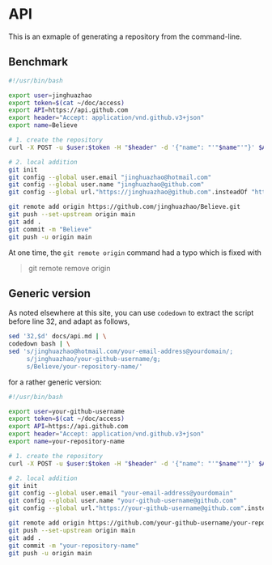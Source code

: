 # API

This is an exmaple of generating a repository from the command-line.

## Benchmark

```bash
#!/usr/bin/bash

export user=jinghuazhao
export token=$(cat ~/doc/access)
export API=https://api.github.com
export header="Accept: application/vnd.github.v3+json"
export name=Believe

# 1. create the repository
curl -X POST -u $user:$token -H "$header" -d '{"name": "'"$name"'"}' $API/user/repos

# 2. local addition
git init
git config --global user.email "jinghuazhao@hotmail.com"
git config --global user.name "jinghuazhao@github.com"
git config --global url."https://jinghuazhao@github.com".insteadOf "https://github.com"

git remote add origin https://github.com/jinghuazhao/Believe.git
git push --set-upstream origin main
git add .
git commit -m "Believe"
git push -u origin main
```

At one time, the `git remote origin` command had a typo which is fixed with 

> git remote remove origin

## Generic version

As noted elsewhere at this site, you can use `codedown` to extract the script before line 32, and adapt as follows,

```bash
sed '32,$d' docs/api.md | \
codedown bash | \
sed 's/jinghuazhao@hotmail.com/your-email-address@yourdomain/;
     s/jinghuazhao/your-github-username/g;
     s/Believe/your-repository-name/'
```

for a rather generic version:

```bash
#!/usr/bin/bash

export user=your-github-username
export token=$(cat ~/doc/access)
export API=https://api.github.com
export header="Accept: application/vnd.github.v3+json"
export name=your-repository-name

# 1. create the repository
curl -X POST -u $user:$token -H "$header" -d '{"name": "'"$name"'"}' $API/user/repos

# 2. local addition
git init
git config --global user.email "your-email-address@yourdomain"
git config --global user.name "your-github-username@github.com"
git config --global url."https://your-github-username@github.com".insteadOf "https://github.com"

git remote add origin https://github.com/your-github-username/your-repository-name.git
git push --set-upstream origin main
git add .
git commit -m "your-repository-name"
git push -u origin main
```
